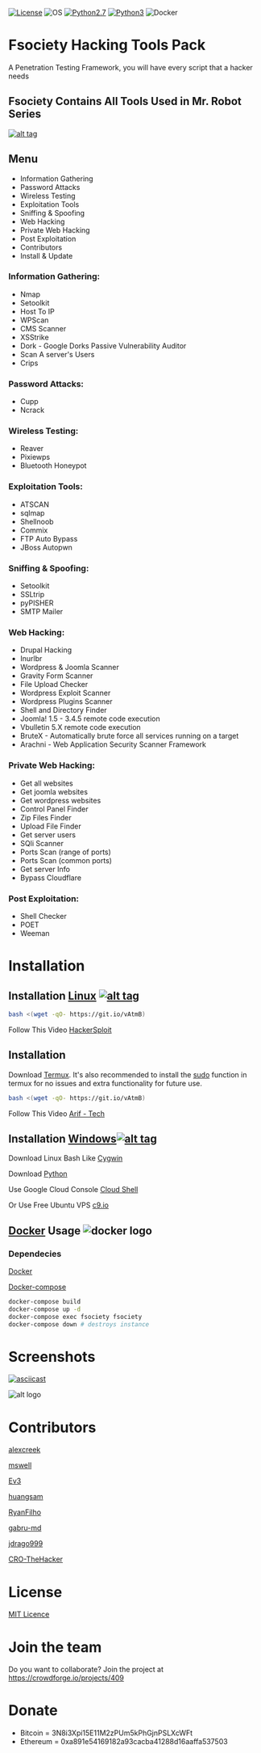 [![License](https://img.shields.io/badge/License-MIT-blue.svg?style=flat-square)](https://github.com/Manisso/fsociety/blob/master/LICENSE) ![OS](https://img.shields.io/badge/Tested%20On-Linux%20|%20OSX%20|%20Windows%20|%20Android-yellowgreen.svg?style=flat-square) [![Python2.7](https://img.shields.io/badge/Python-2.7-green.svg?style=flat-square)](https://www.python.org/downloads/release/python-2714/) [![Python3](https://img.shields.io/badge/Python-3-green.svg?style=flat-square)](https://github.com/CRO-THEHACKER/fsociety3) ![Docker](https://img.shields.io/docker/automated/jrottenberg/ffmpeg.svg?style=flat-square)

# Fsociety Hacking Tools Pack

A Penetration Testing Framework, you will have every script that a hacker needs

## Fsociety Contains All Tools Used in Mr. Robot Series

[![alt tag](http://nikolaskama.me/content/images/2016/07/mr-robot-1.gif)](https://wikipedia.org/wiki/Mr._Robot)

## Menu

- Information Gathering
- Password Attacks
- Wireless Testing
- Exploitation Tools
- Sniffing & Spoofing
- Web Hacking
- Private Web Hacking
- Post Exploitation
- Contributors
- Install & Update

### Information Gathering:

- Nmap
- Setoolkit
- Host To IP
- WPScan
- CMS Scanner
- XSStrike
- Dork - Google Dorks Passive Vulnerability Auditor
- Scan A server's Users
- Crips

### Password Attacks:

- Cupp
- Ncrack

### Wireless Testing:

- Reaver
- Pixiewps
- Bluetooth Honeypot

### Exploitation Tools:

- ATSCAN
- sqlmap
- Shellnoob
- Commix
- FTP Auto Bypass
- JBoss Autopwn

### Sniffing & Spoofing:

- Setoolkit
- SSLtrip
- pyPISHER
- SMTP Mailer

### Web Hacking:

- Drupal Hacking
- Inurlbr
- Wordpress & Joomla Scanner
- Gravity Form Scanner
- File Upload Checker
- Wordpress Exploit Scanner
- Wordpress Plugins Scanner
- Shell and Directory Finder
- Joomla! 1.5 - 3.4.5 remote code execution
- Vbulletin 5.X remote code execution
- BruteX - Automatically brute force all services running on a target
- Arachni - Web Application Security Scanner Framework

### Private Web Hacking:

- Get all websites
- Get joomla websites
- Get wordpress websites
- Control Panel Finder
- Zip Files Finder
- Upload File Finder
- Get server users
- SQli Scanner
- Ports Scan (range of ports)
- Ports Scan (common ports)
- Get server Info
- Bypass Cloudflare

### Post Exploitation:

- Shell Checker
- POET
- Weeman

# Installation

## Installation [Linux](https://wikipedia.org/wiki/Linux) [![alt tag](http://icons.iconarchive.com/icons/dakirby309/simply-styled/32/OS-Linux-icon.png)](https://fr.wikipedia.org/wiki/Linux)

```bash
bash <(wget -qO- https://git.io/vAtmB)
```

Follow This Video [HackerSploit](https://www.youtube.com/watch?v=t3uYpMrK2EU)

## Installation

Download [Termux](https://play.google.com/store/apps/details?id=com.termux).
It's also recommended to install the [sudo](https://gitlab.com/st42/termux-sudo) function in termux for no issues and extra functionality for future use.
```bash
bash <(wget -qO- https://git.io/vAtmB)
```

Follow This Video [Arif - Tech](https://www.youtube.com/watch?v=JwK5oOBjpgQ&t=160s)

## Installation [Windows](https://wikipedia.org/wiki/Microsoft_Windows)[![alt tag](http://icons.iconarchive.com/icons/yootheme/social-bookmark/32/social-windows-button-icon.png)](https://fr.wikipedia.org/wiki/Microsoft_Windows)

Download Linux Bash Like [Cygwin](https://www.cygwin.com/)

Download [Python](https://www.python.org/downloads/release/python-2714/)

Use Google Cloud Console [Cloud Shell](https://console.cloud.google.com/cloudshell/editor?project=&pli=1&shellonly=true)

Or Use Free Ubuntu VPS [c9.io](https://c9.io/)

## [Docker](https://en.wikipedia.org/wiki/Docker_(software)) Usage ![docker logo](https://png.icons8.com/color/50/000000/docker.png)

### Dependecies

[Docker](https://www.docker.com/)

[Docker-compose](https://docs.docker.com/compose/install/)

```bash
docker-compose build
docker-compose up -d
docker-compose exec fsociety fsociety
docker-compose down # destroys instance
```

# Screenshots

[![asciicast](https://asciinema.org/a/URj2nvpbYpeJyJe43KlASZ7fz.png)](https://asciinema.org/a/URj2nvpbYpeJyJe43KlASZ7fz)

![alt logo](https://media.giphy.com/media/xT0xeFxyHAKirrLa24/giphy.gif)

# Contributors

[alexcreek](https://github.com/alexcreek)

[mswell](https://github.com/mswell)

[Ev3](https://github.com/Ev3)

[huangsam](https://github.com/huangsam)

[RyanFilho](https://github.com/RyanFilho)

[gabru-md](https://github.com/gabru-md)

[jdrago999](https://github.com/jdrago999)

[CRO-TheHacker](https://github.com/CRO-THEHACKER)

# License

[MIT Licence](https://github.com/Manisso/fsociety/blob/master/LICENSE)

# Join the team 
 Do you want to collaborate? Join the project at https://crowdforge.io/projects/409
 
 # Donate
- Bitcoin  = 3N8i3Xpi15E11M2zPUm5kPhGjnPSLXcWFt
- Ethereum = 0xa891e54169182a93cacba41288d16aaffa537503

